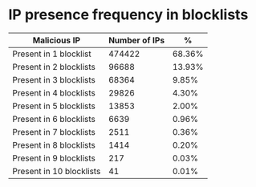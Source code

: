 # IP presence frequency in blocklists
| Malicious IP | Number of IPs | % |
|----|----|----|
| Present in 1 blocklist | 474422 | 68.36% |
| Present in 2 blocklists | 96688 | 13.93% |
| Present in 3 blocklists | 68364 | 9.85% |
| Present in 4 blocklists | 29826 | 4.30% |
| Present in 5 blocklists | 13853 | 2.00% |
| Present in 6 blocklists | 6639 | 0.96% |
| Present in 7 blocklists | 2511 | 0.36% |
| Present in 8 blocklists | 1414 | 0.20% |
| Present in 9 blocklists | 217 | 0.03% |
| Present in 10 blocklists | 41 | 0.01% |
